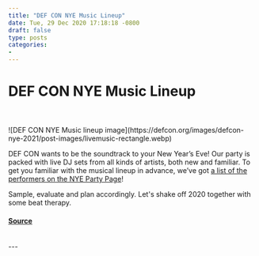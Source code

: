```yaml
---
title: "DEF CON NYE Music Lineup"
date: Tue, 29 Dec 2020 17:18:18 -0800
draft: false
type: posts
categories: 
- 
---
```

# DEF CON NYE Music Lineup

<br/>

<br/>
![DEF CON NYE Music lineup image](https://defcon.org/images/defcon-nye-2021/post-images/livemusic-rectangle.webp)  

DEF CON wants to be the soundtrack to your New Year’s Eve! Our party is packed with live DJ sets from all kinds of artists, both new and familiar. To get you familiar with the musical lineup in advance, we’ve got [a list of the performers on the NYE Party Page](https://defcon.org/html/defcon-nye-2021/dc-nye-2021-index.html#music)!  
  
Sample, evaluate and plan accordingly. Let's shake off 2020 together with some beat therapy.

#### [Source](https://defcon.org/html/defcon-nye-2021/dc-nye-2021-index.html#music)

<br/>
---
